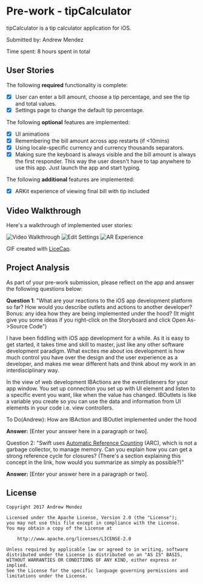 # Pre-work - tipCalculator

tipCalculator is a tip calculator application for iOS.

Submitted by: Andrew Mendez

Time spent: 8 hours spent in total

## User Stories

The following **required** functionality is complete:

* [x] User can enter a bill amount, choose a tip percentage, and see the tip and total values.
* [x] Settings page to change the default tip percentage.

The following **optional** features are implemented:
* [x] UI animations
* [x] Remembering the bill amount across app restarts (if <10mins)
* [x] Using locale-specific currency and currency thousands separators.
* [x] Making sure the keyboard is always visible and the bill amount is always the first responder. This way the user doesn't have to tap anywhere to use this app. Just launch the app and start typing.

The following **additional** features are implemented:
* [x] ARKit experience of viewing final bill with tip included

## Video Walkthrough 

Here's a walkthrough of implemented user stories:

<img src='https://media.giphy.com/media/3o6vXSvzaBwL6m8M8M/giphy.gif' title='Calculate Tip' width='' alt='Video Walkthrough' />

<img src='http://i.imgur.com/c0nCB6O.gifv' title='Calculate Tip' width='' alt='Edit Settings' />

<img src='http://i.imgur.com/vhEc9Jy.gif' title='Calculate Tip' width='' alt='AR Experience' />

GIF created with [LiceCap](http://www.cockos.com/licecap/).

## Project Analysis

As part of your pre-work submission, please reflect on the app and answer the following questions below:

**Question 1**: "What are your reactions to the iOS app development platform so far? How would you describe outlets and actions to another developer? Bonus: any idea how they are being implemented under the hood? (It might give you some ideas if you right-click on the Storyboard and click Open As->Source Code")

I have been fiddling with iOS app development for a while. As it is easy to get started, it takes time and skill to master, just like any other software development paradigm. What excites me about ios development is how much control you have over the design and the user experience as a developer, and makes me wear different hats and think about my work in an interdisciplinary way.

In the view of web development IBActions are the eventlisteners for your app window. You set up connection you set up with UI element and listen to a specific event you want, like when the value has changed. IBOutlets is like a variable you create so you can use the data and information from UI elements in your code i.e. view controllers.

To Do(Andrew): How are IBAction and IBOutlet implemented under the hood

**Answer:** [Enter your answer here in a paragraph or two].

Question 2: "Swift uses [Automatic Reference Counting](https://developer.apple.com/library/content/documentation/Swift/Conceptual/Swift_Programming_Language/AutomaticReferenceCounting.html#//apple_ref/doc/uid/TP40014097-CH20-ID49) (ARC), which is not a garbage collector, to manage memory. Can you explain how you can get a strong reference cycle for closures? (There's a section explaining this concept in the link, how would you summarize as simply as possible?)"

**Answer:** [Enter your answer here in a paragraph or two].


## License

    Copyright 2017 Andrew Mendez

    Licensed under the Apache License, Version 2.0 (the "License");
    you may not use this file except in compliance with the License.
    You may obtain a copy of the License at

        http://www.apache.org/licenses/LICENSE-2.0

    Unless required by applicable law or agreed to in writing, software
    distributed under the License is distributed on an "AS IS" BASIS,
    WITHOUT WARRANTIES OR CONDITIONS OF ANY KIND, either express or implied.
    See the License for the specific language governing permissions and
    limitations under the License.
